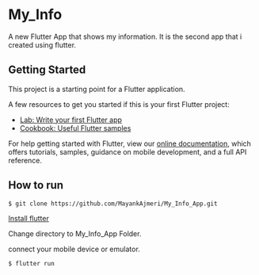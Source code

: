 # My_Info

A new Flutter App that shows my information. It is the second app that i created using flutter. 

## Getting Started

This project is a starting point for a Flutter application.

A few resources to get you started if this is your first Flutter project:

- [Lab: Write your first Flutter app](https://flutter.dev/docs/get-started/codelab)
- [Cookbook: Useful Flutter samples](https://flutter.dev/docs/cookbook)

For help getting started with Flutter, view our
[online documentation](https://flutter.dev/docs), which offers tutorials,
samples, guidance on mobile development, and a full API reference.

## How to run

```
$ git clone https://github.com/MayankAjmeri/My_Info_App.git
```

[Install flutter](flutter.dev)

Change directory to My_Info_App Folder.

connect your mobile device or emulator.

```
$ flutter run
```
